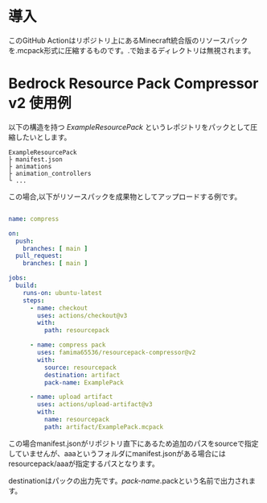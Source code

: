 # 導入
このGitHub Actionはリポジトリ上にあるMinecraft統合版のリソースパックを.mcpack形式に圧縮するものです。.で始まるディレクトリは無視されます。


# Bedrock Resource Pack Compressor v2 使用例
以下の構造を持つ _ExampleResourcePack_ というレポジトリをパックとして圧縮したいとします。 
```
ExampleResourcePack
├ manifest.json
├ animations
├ animation_controllers
└ ...
```

この場合,以下がリソースパックを成果物としてアップロードする例です。

```yml

name: compress

on:
  push:
    branches: [ main ]
  pull_request:
    branches: [ main ]

jobs:
  build:
    runs-on: ubuntu-latest
    steps:
      - name: checkout
        uses: actions/checkout@v3
        with:
          path: resourcepack

      - name: compress pack
        uses: famima65536/resourcepack-compressor@v2
        with:
          source: resourcepack
          destination: artifact
          pack-name: ExamplePack

      - name: upload artifact
        uses: actions/upload-artifact@v3
        with:
          name: resourcepack
          path: artifact/ExamplePack.mcpack
```

この場合manifest.jsonがリポジトリ直下にあるため追加のパスをsourceで指定していませんが、aaaというフォルダにmanifest.jsonがある場合にはresourcepack/aaaが指定するパスとなります。

destinationはパックの出力先です。_pack-name_.packという名前で出力されます。